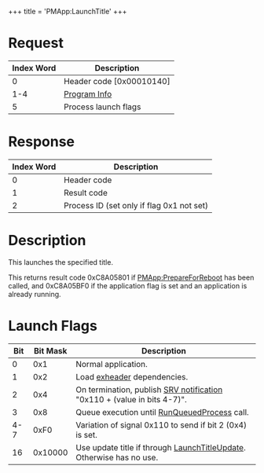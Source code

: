 +++
title = 'PMApp:LaunchTitle'
+++

# Request

| Index Word | Description                                                |
|------------|------------------------------------------------------------|
| 0          | Header code \[0x00010140\]                                 |
| 1-4        | [Program Info](Filesystem_services#programinfo "wikilink") |
| 5          | Process launch flags                                       |

# Response

| Index Word | Description                               |
|------------|-------------------------------------------|
| 0          | Header code                               |
| 1          | Result code                               |
| 2          | Process ID (set only if flag 0x1 not set) |

# Description

This launches the specified title.

This returns result code 0xC8A05801 if
[PMApp:PrepareForReboot](PMApp:PrepareForReboot "wikilink") has been
called, and 0xC8A05BF0 if the application flag is set and an application
is already running.

# Launch Flags

| Bit | Bit Mask | Description                                                                                                  |
|-----|----------|--------------------------------------------------------------------------------------------------------------|
| 0   | 0x1      | Normal application.                                                                                          |
| 1   | 0x2      | Load [exheader](NCCH/Extended_Header "wikilink") dependencies.                                               |
| 2   | 0x4      | On termination, publish [SRV notification](Services#notifications "wikilink") "0x110 + (value in bits 4-7)". |
| 3   | 0x8      | Queue execution until [RunQueuedProcess](PMDbg:RunQueuedProcess "wikilink") call.                            |
| 4-7 | 0xF0     | Variation of signal 0x110 to send if bit 2 (0x4) is set.                                                     |
| 16  | 0x10000  | Use update title if through [LaunchTitleUpdate](PMApp:LaunchTitleUpdate "wikilink"). Otherwise has no use.   |
